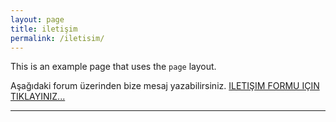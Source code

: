 ```yaml
---
layout: page
title: iletişim
permalink: /iletisim/
---
```


This is an example page that uses the `page` layout.

Aşağıdaki forum üzerinden bize mesaj yazabilirsiniz.
[ILETIŞIM FORMU IÇIN TIKLAYINIZ...](https://forms.gle/7kD9S6N9cTw6r2tj7 "iletişim formu için tıklayınız...")

---
